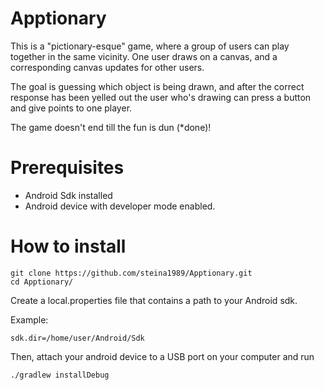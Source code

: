 # Apptionary

This is a "pictionary-esque" game, where a group of users can play together in the same vicinity. One user draws on a canvas, and a corresponding canvas updates for other users. 

The goal is guessing which object is being drawn, and after the correct response has been yelled out the user who's drawing can press a button and give points to one player. 

The game doesn't end till the fun is dun (*done)!

# Prerequisites
* Android Sdk installed
* Android device with developer mode enabled.
# How to install
```
git clone https://github.com/steina1989/Apptionary.git
cd Apptionary/
```
Create a local.properties file that contains a path to your Android sdk.

Example:
```
sdk.dir=/home/user/Android/Sdk
```
Then, attach your android device to a USB port on your computer and run
```
./gradlew installDebug
```